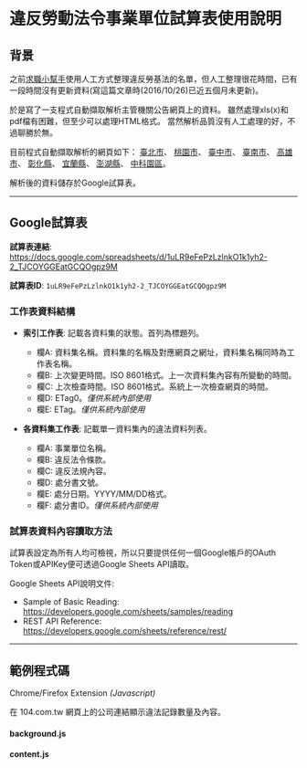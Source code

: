 # 違反勞動法令事業單位試算表使用說明

## 背景

之前[求職小幫手](https://jobhelper.g0v.ronny.tw/)使用人工方式整理違反勞基法的名單，但人工整理很花時間，已有一段時間沒有更新資料(寫這篇文章時(2016/10/26)已近五個月未更新)。

於是寫了一支程式自動擷取解析主管機關公告網頁上的資料。
雖然處理xls(x)和pdf檔有困難，但至少可以處理HTML格式。
當然解析品質沒有人工處理的好，不過聊勝於無。

目前程式自動擷取解析的網頁如下：
[臺北市](http://bola.gov.taipei/ct.asp?xItem=94627869&ctNode=76327&mp=116003)、
[桃園市](http://lhrb.tycg.gov.tw/home.jsp?id=373&mcustomize=onemessages_view.jsp&dataserno=201509090001)、
[臺中市](http://www.labor.taichung.gov.tw/ct.asp?xItem=55333&ctNode=23053&mp=117010)、
[臺南市](http://www.tainan.gov.tw/labor/page.asp?nsub=M2A400)、
[高雄市](http://labor.kcg.gov.tw/IllegalList.aspx?appname=IllegalList)、
[彰化縣](http://labor.chcg.gov.tw/07other/other01_con.asp?topsn=3197&data_id=14138)、
[宜蘭縣](http://labor.e-land.gov.tw/cp.aspx?n=A727524B27DA3181)、
[澎湖縣](http://www.penghu.gov.tw/society/home.jsp?contlink=content/20130222113242.jsp)、
[中科園區](http://www.ctsp.gov.tw/chinese/01news/10statistics_view.aspx?v=1&fr=529&sn=1198)。

解析後的資料儲存於Google試算表。

----------------------------------------------

## Google試算表

**試算表連結**: <https://docs.google.com/spreadsheets/d/1uLR9eFePzLzlnkO1k1yh2-2_TJCOYGGEatGCQOgpz9M>

**試算表ID**: `1uLR9eFePzLzlnkO1k1yh2-2_TJCOYGGEatGCQOgpz9M`

### 工作表資料結構

+ **索引工作表**: 記載各資料集的狀態。首列為標題列。
  + 欄A: 資料集名稱。資料集的名稱及對應網頁之網址，資料集名稱同時為工作表名稱。
  + 欄B: 上次變更時間。ISO 8601格式。上一次資料集內容有所變動的時間。
  + 欄C: 上次檢查時間。ISO 8601格式。系統上一次檢查網頁的時間。
  + 欄D: ETag0。*僅供系統內部使用*
  + 欄E: ETag。*僅供系統內部使用*
  
+ **各資料集工作表**: 記載單一資料集內的違法資料列表。
  + 欄A: 事業單位名稱。
  + 欄B: 違反法令條款。
  + 欄C: 違反法規內容。
  + 欄D: 處分書文號。
  + 欄E: 處分日期。YYYY/MM/DD格式。
  + 欄F: 處分書ID。*僅供系統內部使用*


### 試算表資料內容讀取方法

試算表設定為所有人均可檢視，所以只要提供任何一個Google帳戶的OAuth Token或APIKey便可透過Google Sheets API讀取。
 
Google Sheets API說明文件:
+ Sample of Basic Reading: <https://developers.google.com/sheets/samples/reading>
+ REST API Reference: <https://developers.google.com/sheets/reference/rest/>

----------------------------------------------

## 範例程式碼

Chrome/Firefox Extension *(Javascript)*

在 104.com.tw 網頁上的公司連結顯示違法記錄數量及內容。

#### background.js

#### content.js
